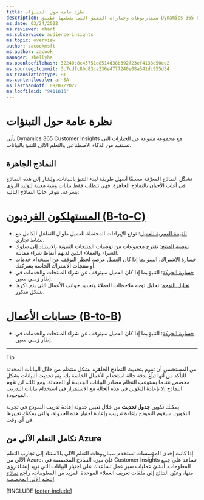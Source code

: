 ```yaml
---
title: نظرة عامة حول التبنؤات
description: سيناريوهات وخيارات التنبؤ التي يغطيها تطبيق Dynamics 365 Customer Insights.
ms.date: 03/24/2022
ms.reviewer: mhart
ms.subservice: audience-insights
ms.topic: overview
author: zacookmsft
ms.author: zacook
manager: shellyha
ms.openlocfilehash: 32240c8c43751d8514d38b392f23ef4138d50ee2
ms.sourcegitcommit: 3c7cdfc8bd83ca236e4777240e08a541dc955d34
ms.translationtype: HT
ms.contentlocale: ar-SA
ms.lasthandoff: 09/07/2022
ms.locfileid: "9411815"
---
```

# <a name="predictions-overview"></a>نظرة عامة حول التبنؤات

يأتي Dynamics 365 Customer Insights مع مجموعة متنوعة من الخيارات التي تستفيد من الذكاء الاصطناعي والتعلم الآلي للتنبؤ بالبيانات. 

## <a name="out-of-box-models"></a>النماذج الجاهزة

تشكّل النماذج المعرّفة مسبقًا أسهل طريقة لبدء التنبؤ بالبيانات، ويُشار إلى هذه النماذج في أغلب الأحيان بالنماذج الجاهزة. فهي تتطلب فقط بيانات وبنية معينة لتوليد الرؤى بسرعة. تتوفر حاليًا النماذج التالية: 

# <a name="individual-consumers-b-to-c"></a>[المستهلكون الفرديون (B-to-C)](#tab/b2c)

- [القيمة العمرية للعميل](predict-customer-lifetime-value.md): توقع الإيرادات المحتملة للعميل طوال التفاعل الكامل مع نشاط تجاري.
- [توصية المنتج](predict-product-recommendation.md): تقترح مجموعات من توصيات المنتجات التنبؤية بالاستناد إلى سلوك الشراء والعملاء الذين لديهم أنماط شراء مماثلة.
- [خسارة الاشتراك‬](predict-subscription-churn.md): التنبؤ بما إذا كان العميل عرضة لخطر التوقف عن استخدام خدمات أو منتجات الاشتراك الخاصة بشركتك.
- [خسارة الحركة](predict-transactional-churn.md): التنبؤ بما إذا كان العميل سيتوقف عن شراء المنتجات والخدمات في إطار زمني معين.
- [تحليل التوجه](sentiment-analysis.md): تحليل توجه ملاحظات العملاء وتحديد جوانب الأعمال التي يتم ذكرها بشكل متكرر.

# <a name="business-accounts-b-to-b"></a>[حسابات الأعمال (B-to-B)](#tab/b2b)

- [خسارة الحركة](predict-transactional-churn.md): التنبؤ بما إذا كان العميل سيتوقف عن شراء المنتجات والخدمات في إطار زمني معين.

---

> [!TIP]
> من المستحسن أن تقوم بتحديث النماذج الجاهزة بشكل منتظم من خلال البيانات المحدثة للتأكد من أنها تبلّغ بدقة حالة استخدام الأعمال الخاصة بك. يتم تحديث البيانات بشكل مخصص عندما يستوعب النظام مصادر البيانات الجديدة أو المحدثة. ومع ذلك، لن تقوم النماذج إلا بإعادة التكوين في هذه الحالة مع الاستمرار في استخدام بيانات التدريب الموجودة.
>
> يمكنك تكوين **جدول تحديث** من خلال تعيين جدولة إعادة تدريب النموذج في تجربة التكوين. سيقوم النموذج بإعادة تدريب وإعادة اختيار هذه الجدولة، والتي يمكنك تغييرها في أي وقت.

## <a name="azure-machine-learning-integration"></a>تكامل التعلم الآلي من Azure

إذا كانت إحدى المؤسسات تستخدم سيناريوهات التعلم الآلي بالاستناد إلى تجارب التعلم الآلي من Azure، فإن ميزة النماذج المخصصة في Customer Insights تساعد على جمع المعلومات. أنشئ عمليات سير عمل تساعدك على اختيار البيانات التي تريد إنشاء رؤى منها، وعيّن النتائج إلى ملفات تعريف العملاء الموحدة. لمزيد من المعلومات، راجع [نماذج التعلم الآلي المخصصة](custom-models.md).

[!INCLUDE [footer-include](includes/footer-banner.md)]
